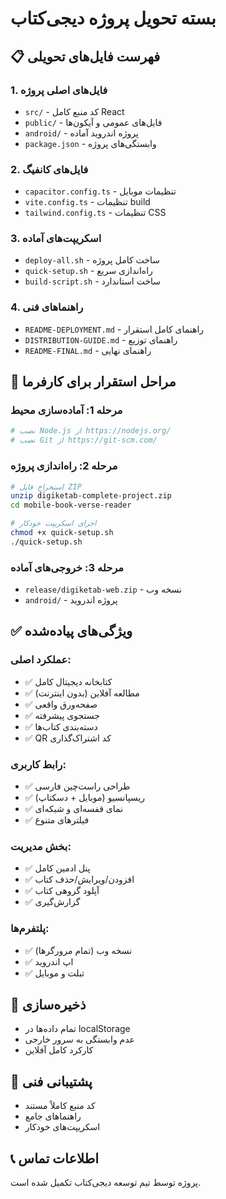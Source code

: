 
# بسته تحویل پروژه دیجی‌کتاب

## 📋 فهرست فایل‌های تحویلی

### 1. فایل‌های اصلی پروژه
- `src/` - کد منبع کامل React
- `public/` - فایل‌های عمومی و آیکون‌ها
- `android/` - پروژه اندروید آماده
- `package.json` - وابستگی‌های پروژه

### 2. فایل‌های کانفیگ
- `capacitor.config.ts` - تنظیمات موبایل
- `vite.config.ts` - تنظیمات build
- `tailwind.config.ts` - تنظیمات CSS

### 3. اسکریپت‌های آماده
- `deploy-all.sh` - ساخت کامل پروژه
- `quick-setup.sh` - راه‌اندازی سریع
- `build-script.sh` - ساخت استاندارد

### 4. راهنماهای فنی
- `README-DEPLOYMENT.md` - راهنمای کامل استقرار
- `DISTRIBUTION-GUIDE.md` - راهنمای توزیع
- `README-FINAL.md` - راهنمای نهایی

## 🚀 مراحل استقرار برای کارفرما

### مرحله 1: آماده‌سازی محیط
```bash
# نصب Node.js از https://nodejs.org/
# نصب Git از https://git-scm.com/
```

### مرحله 2: راه‌اندازی پروژه
```bash
# استخراج فایل ZIP
unzip digiketab-complete-project.zip
cd mobile-book-verse-reader

# اجرای اسکریپت خودکار
chmod +x quick-setup.sh
./quick-setup.sh
```

### مرحله 3: خروجی‌های آماده
- `release/digiketab-web.zip` - نسخه وب
- `android/` - پروژه اندروید

## ✅ ویژگی‌های پیاده‌شده

### عملکرد اصلی:
- ✅ کتابخانه دیجیتال کامل
- ✅ مطالعه آفلاین (بدون اینترنت)
- ✅ صفحه‌ورق واقعی
- ✅ جستجوی پیشرفته
- ✅ دسته‌بندی کتاب‌ها
- ✅ QR کد اشتراک‌گذاری

### رابط کاربری:
- ✅ طراحی راست‌چین فارسی
- ✅ ریسپانسیو (موبایل + دسکتاپ)
- ✅ نمای قفسه‌ای و شبکه‌ای
- ✅ فیلترهای متنوع

### بخش مدیریت:
- ✅ پنل ادمین کامل
- ✅ افزودن/ویرایش/حذف کتاب
- ✅ آپلود گروهی کتاب
- ✅ گزارش‌گیری

### پلتفرم‌ها:
- ✅ نسخه وب (تمام مرورگرها)
- ✅ اپ اندروید
- ✅ تبلت و موبایل

## 💾 ذخیره‌سازی
- تمام داده‌ها در localStorage
- عدم وابستگی به سرور خارجی
- کارکرد کامل آفلاین

## 🔧 پشتیبانی فنی
- کد منبع کاملاً مستند
- راهنماهای جامع
- اسکریپت‌های خودکار

## 📞 اطلاعات تماس
پروژه توسط تیم توسعه دیجی‌کتاب تکمیل شده است.
